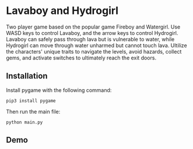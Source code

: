 # Lavaboy and Hydrogirl

Two player game based on the popular game Fireboy and Watergirl. Use WASD keys to control Lavaboy, and the arrow keys to control Hydrogirl. Lavaboy can safely pass through lava but is vulnerable to water, while Hydrogirl can move through water unharmed but cannot touch lava. Ultilize the characters' unique traits to navigate the levels, avoid hazards, collect gems, and activate switches to ultimately reach the exit doors.

## Installation
Install pygame with the following command:

    pip3 install pygame

Then run the main file:

    python main.py

## Demo

